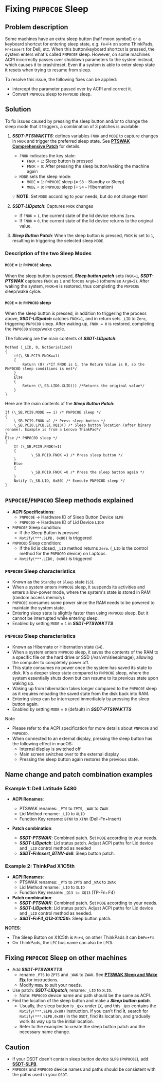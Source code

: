 # Fixing `PNP0C0E` Sleep

## Problem description

Some machines have an extra sleep button (half moon symbol) or a keyboard shortcut for entering sleep state, e.g. `Fn+F4` on some ThinkPads, `Fn+Insert` for Dell, etc. When this button/keyboard shortcut is pressed, the system enters what's called `PNP0C0E` sleep. However, on some machines ACPI incorrectly passes over shutdown parameters to the system instead, which causes it to crash/reset. Even if a system is able to enter sleep state it resets when trying to resume from sleep. 

To resolve this issue, the following fixes can be applied:

- Intercept the parameter passed over by ACPI and correct it.
- Convert `PNP0C0E` sleep to `PNP0C0D` sleep.

## Solution
To fix issues caused by pressing the sleep button and/or to change the sleep mode that it triggers, a combination of 3 patches is available:

1. ***SSDT-PTSWAKTTS***: defines variables `FNOK` and `MODE` to capture changes in `FNOK` and trigger the preferred sleep state. See [**PTSWAK Comprehensive Patch**](https://github.com/5T33Z0/OC-Little-Translated/tree/main/04_Fixing_Sleep_and_Wake_Issues/PTSWAK_Sleep_and_Wake_Fix) for details.
	- `FNOK` indicates the key state:  
		- `FNOK` = `1`: Sleep button is pressed
		- `FNOK` = `0`: After pressing the sleep button/waking the machine again
	- `MODE` sets the sleep mode:
		- `MODE` = `1`: `PNP0C0E` sleep (= `S3` – Standby or Sleep)
		- `MODE` = `0`: `PNP0C0D` sleep (= `S4` – Hibernation)

	:bulb: **NOTE**: Set `MODE` according to your needs, but do not change `FNOK`!

2. ***SSDT-LIDpatch***: Captures `FNOK` changes

	- If `FNOK` = `1`, the current state of the lid device returns `Zero`.  
	- If `FNOK` = `0`, the current state of the lid device returns to the original value.

3. ***Sleep Button Patch***: When the sleep button is pressed, `FNOK` is set to `1`, resulting in triggering the selected sleep `MODE`.

### Description of the two Sleep Modes

#### `MODE` = `1`: `PNP0C0E` sleep. 
When the sleep button is pressed, ***Sleep button patch*** sets `FNOK=1`, ***SSDT-PTSWAK*** captures `FNOK` as `1` and forces `Arg0=3` (otherwise `Arg0=5`). After waking the system, `FNOK=0` is restored, thus completing the `PNP0C0E` sleep/wake cylce.

#### `MODE` = `0`: `PNP0C0D` sleep
When the sleep button is pressed, in addition to triggering the process above, ***SSDT-LIDpatch*** catches `FNOK=1`, and in return sets `_LID` to `Zero`, triggering `PNP0C0D` sleep. After waking up, `FNOK = 0` is restored, completing the `PNP0C0D` sleep/wake cycle.

The following are the main contents of ***SSDT-LIDpatch***:

```asl
Method (_LID, 0, NotSerialized)
{
    if(\_SB.PCI9.FNOK==1)
    {
        Return (0) /*If FNOK is 1, the Return Value is 0, so the PNP0C0D sleep conditions is met*/
    }
    Else
    {
        Return (\_SB.LID0.XLID()) /*Returns the original value*/
    }
}
```
Here are the main contents of the ***Sleep Button Patch***:

```asl
If (\_SB.PCI9.MODE == 1) /* PNP0C0E sleep */
{
    \_SB.PCI9.FNOK =1 /* Press sleep button */
    \_SB.PCI0.LPCB.EC.XQ13() /* Sleep button location (after binary rename). Example is from a Lenovo ThinkPad*/
}
Else /* PNP0C0D sleep */
{
    If (\_SB.PCI9.FNOK!=1)
    {
            \_SB.PCI9.FNOK =1 /* Press sleep button */
    }
    Else
    {
            \_SB.PCI9.FNOK =0 /* Press the sleep button again */
    }
    Notify (\_SB.LID, 0x80) /* Execute PNP0C0D sleep */
}
```

## `PNP0C0E`/`PNP0C0D` Sleep methods explained

- **ACPI Specifications**:
	- `PNP0C0E` &rarr; Hardware ID of Sleep Button Device `SLPB`
	- `PNP0C0D` &rarr; Hardware ID of Lid Device `LID0`
- `PNP0C0E` Sleep condition:
	- If the Sleep Button is pressed
	- `Notify(***.SLPB, 0x80)` is triggered
- `PNP0C0D` Sleep condition:
  - If the lid is closed, `_LID` method returns `Zero`. (`_LID` is the control method for the `PNP0C0D` device) on Laptops.
  - `Notify(***.LID0, 0x80)` is triggered

### `PNP0C0E` Sleep characteristics

- Known as the `Standby` or `Sleep` state (`S3`).
- When a system enters `PNP0C0E` sleep, it suspends its activities and enters a low-power mode, where the system's state is stored in RAM (random access memory).
- `PNP0C0E` consumes some power since the RAM needs to be powered to maintain the system state.
- Entering sleep state is slightly faster than using `PNP0C0D` sleep. But it cannot be interrupted while entering sleep.
- Enabled by setting `MODE` = `1` in ***SSDT-PTSWAKTTS***

### `PNP0C0D` Sleep characteristics

- Known as Hibernate or Hibernation state (`S4`).
- When a system enters `PNP0C0D` sleep, it saves the contents of the RAM to a specific file on the hard drive or SSD (/var/vm/sleepimage), allowing the computer to completely power off.
- This state consumes no power once the system has saved its state to disk. It's a deeper sleep state compared to `PNP0C0E` sleep, where the system essentially shuts down but can resume to its previous state upon waking up.
- Waking up from hibernation takes longer compared to the `PNP0C0E` sleep as it requires reloading the saved state from the disk back into RAM.
- Entering sleep can be interrupred immediately by pressing the sleep button again.
- Enabled by setting `MODE` = `0` (default) in ***SSDT-PTSWAKTTS***

> [!NOTE] 
> 
> - Please refer to the ACPI specification for more details about `PNP0C0E` and `PNP0C0D`.
> - When connected to an external display, pressing the sleep button has the following effect in macOS:
> 	- Internal display is switched off 
> 	- Main screen switches over to the external display
> 	- Pressing the sleep button again restores the previous state.

## Name change and patch combination examples

### Example 1: Dell Latitude 5480

- **ACPI Renames**:
  - PTSWAK renames: `_PTS` to `ZPTS`, `_WAK` to `ZWAK`
  - Lid Method rename: `_LID` to `XLID`
  - Function Key rename: `BTNV` to `XTNV` (Dell-Fn+Insert)

- **Patch combination**:
  - ***SSDT-PTSWAK***: Combined patch. Set `MODE` according to your needs.
  - ***SSDT-LIDpatch***: Lid status patch. Adjust ACPI paths for Lid device and `_LID` control method as needed
  - ***SSDT-FnInsert_BTNV-dell***: Sleep button patch.

### Example 2: ThinkPad X1C5th
- **ACPI Renames**:
	- PTSWAK renames: `_PTS` to `ZPTS` and `_WAK` to `ZWAK`
	- Lid Method rename: `_LID` to `XLID`
	- Function Key rename: `_Q13 to XQ13` (TP-Fn+F4)
- **Patch combination**:
  - ***SSDT-PTSWAK***: Combined patch. Set `MODE` according to your needs.
  - ***SSDT-LIDpatch***: Lid status patch. Adjust ACPI paths for Lid device and `_LID` control method as needed.
  - ***SSDT-FnF4_Q13-X1C5th***: Sleep button patch.

**NOTES**:

- The Sleep Button on X1C5th is `Fn+4`, on other ThinkPads it can be`Fn+F4`  
- On ThinkPads, the `LPC` bus name can also be `LPCB`.

## Fixing `PNP0C0E` Sleep on other machines

- Add ***SSDT-PTSWAKTTS*** 
	- rename `_PTS` to `ZPTS` and `_WAK` to `ZWAK`. See [**PTSWAK Sleep and Wake Fix**](https://github.com/5T33Z0/OC-Little-Translated/tree/main/04_Fixing_Sleep_and_Wake_Issues/PTSWAK_Sleep_and_Wake_Fix) for instructions. 
	- Modify `MODE` to suit your needs.
- Use patch: ***SSDT-LIDpatch***; rename: `_LID` to `XLID`.
	- Note: `PNP0C0D` device name and path should be the same as ACPI.
- Find the location of the sleep button and make a ***Sleep button patch***.
  - Usually, the sleep button is `_Qxx` under `EC`, and this `_Qxx` contains the `Notify(***.SLPB,0x80)` instruction. If you can't find it, search for `Notify(***.SLPB,0x80)` in the `DSDT`, find its location, and gradually work its way up to the initial location.
  - Refer to the examples to create the sleep button patch and the necessary name change.

## Caution
- If your DSDT doen't contain sleep button device `SLPB` (`PNP0C0E`), add [**SSDT-SLPB**](https://github.com/5T33Z0/OC-Little-Translated/tree/main/01_Adding_missing_Devices_and_enabling_Features/Power_and_Sleep_Button_(SSDT-PWRB:SSDT-SLPB)).
- `PNP0C0E` and `PNP0C0D` device names and paths should be consistent with the paths used in your `DSDT`.